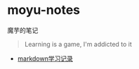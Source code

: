 # moyu-notes
魔芋的笔记

> Learning is a game, I'm addicted to it

- [markdown学习记录](markdown/markdown.md)
